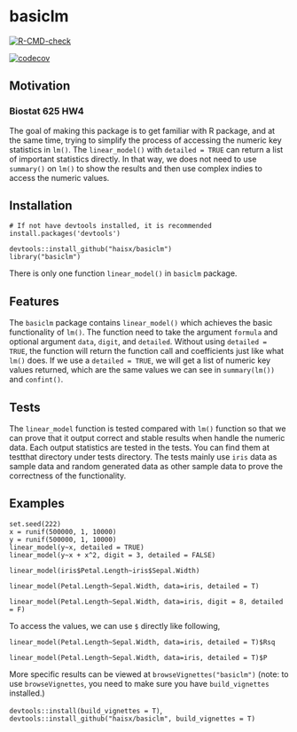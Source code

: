# basiclm

<!-- badges: start -->
[![R-CMD-check](https://github.com/haisx/basiclm/workflows/R-CMD-check/badge.svg)](https://github.com/haisx/basiclm/actions)

[![codecov](https://codecov.io/gh/haisx/basiclm/branch/main/graph/badge.svg?token=uHnRthKzdt)](https://codecov.io/gh/haisx/basiclm)
<!-- badges: end -->



## Motivation
### Biostat 625 HW4
The goal of making this package is to get familiar with R package, and at the same time, trying to simplify the process of accessing the numeric key statistics in `lm()`. 
The `linear_model()` with `detailed = TRUE` can return a list of important statistics directly. In that way, we does not need to use `summary()` on `lm()` to show the results and then use complex indies to access the numeric values.

## Installation
```
# If not have devtools installed, it is recommended
install.packages('devtools')

devtools::install_github("haisx/basiclm")
library("basiclm")
```
There is only one function `linear_model()` in `basiclm` package.

## Features
The `basiclm` package contains `linear_model()` which achieves the basic functionality of `lm()`. The function need to take the argument `formula` and optional argument `data`, `digit`, and `detailed`. Without using `detailed = TRUE`, the function will return the function call and coefficients just like what `lm()` does. If we use a `detailed = TRUE`, we will get a list of numeric key values returned, which are the same values we can see in `summary(lm())` and `confint()`.

## Tests
The `linear_model` function is tested compared with `lm()` function so that we can prove that it output correct and stable results when handle the numeric data. Each output statistics are tested in the tests. You can find them at testthat directory under tests directory. The tests mainly use `iris` data as sample data and random generated data as other sample data to prove the correctness of the functionality.


## Examples

```
set.seed(222)
x = runif(500000, 1, 10000)
y = runif(500000, 1, 10000)
linear_model(y~x, detailed = TRUE)
linear_model(y~x + x^2, digit = 3, detailed = FALSE)
```

`linear_model(iris$Petal.Length~iris$Sepal.Width)`

`linear_model(Petal.Length~Sepal.Width, data=iris, detailed = T)`

`linear_model(Petal.Length~Sepal.Width, data=iris, digit = 8, detailed = F)`

To access the values, we can use `$` directly like following,

`linear_model(Petal.Length~Sepal.Width, data=iris, detailed = T)$Rsq`

`linear_model(Petal.Length~Sepal.Width, data=iris, detailed = T)$P`

More specific results can be viewed at `browseVignettes("basiclm")`
(note: to use `browseVignettes`, you need to make sure you have `build_vignettes` installed.)

`devtools::install(build_vignettes = T)`, `devtools::install_github("haisx/basiclm", build_vignettes = T)`
